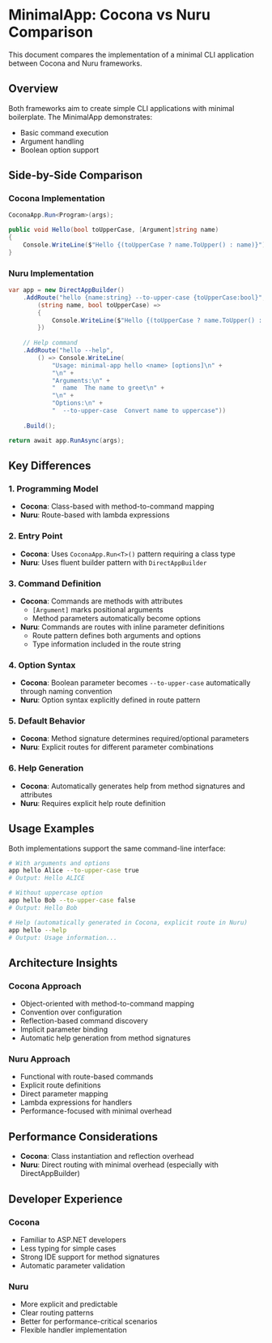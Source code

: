 # MinimalApp: Cocona vs Nuru Comparison

This document compares the implementation of a minimal CLI application between Cocona and Nuru frameworks.

## Overview

Both frameworks aim to create simple CLI applications with minimal boilerplate. The MinimalApp demonstrates:
- Basic command execution
- Argument handling
- Boolean option support

## Side-by-Side Comparison

### Cocona Implementation

```csharp
CoconaApp.Run<Program>(args);

public void Hello(bool toUpperCase, [Argument]string name)
{
    Console.WriteLine($"Hello {(toUpperCase ? name.ToUpper() : name)}");
}
```

### Nuru Implementation

```csharp
var app = new DirectAppBuilder()
    .AddRoute("hello {name:string} --to-upper-case {toUpperCase:bool}", 
        (string name, bool toUpperCase) => 
        {
            Console.WriteLine($"Hello {(toUpperCase ? name.ToUpper() : name)}");
        })
    
    // Help command
    .AddRoute("hello --help", 
        () => Console.WriteLine(
            "Usage: minimal-app hello <name> [options]\n" +
            "\n" +
            "Arguments:\n" +
            "  name  The name to greet\n" +
            "\n" +
            "Options:\n" +
            "  --to-upper-case  Convert name to uppercase"))
    
    .Build();

return await app.RunAsync(args);
```

## Key Differences

### 1. Programming Model
- **Cocona**: Class-based with method-to-command mapping
- **Nuru**: Route-based with lambda expressions

### 2. Entry Point
- **Cocona**: Uses `CoconaApp.Run<T>()` pattern requiring a class type
- **Nuru**: Uses fluent builder pattern with `DirectAppBuilder`

### 3. Command Definition
- **Cocona**: Commands are methods with attributes
  - `[Argument]` marks positional arguments
  - Method parameters automatically become options
- **Nuru**: Commands are routes with inline parameter definitions
  - Route pattern defines both arguments and options
  - Type information included in the route string

### 4. Option Syntax
- **Cocona**: Boolean parameter becomes `--to-upper-case` automatically through naming convention
- **Nuru**: Option syntax explicitly defined in route pattern

### 5. Default Behavior
- **Cocona**: Method signature determines required/optional parameters
- **Nuru**: Explicit routes for different parameter combinations

### 6. Help Generation
- **Cocona**: Automatically generates help from method signatures and attributes
- **Nuru**: Requires explicit help route definition

## Usage Examples

Both implementations support the same command-line interface:

```bash
# With arguments and options
app hello Alice --to-upper-case true
# Output: Hello ALICE

# Without uppercase option
app hello Bob --to-upper-case false
# Output: Hello Bob

# Help (automatically generated in Cocona, explicit route in Nuru)
app hello --help
# Output: Usage information...
```

## Architecture Insights

### Cocona Approach
- Object-oriented with method-to-command mapping
- Convention over configuration
- Reflection-based command discovery
- Implicit parameter binding
- Automatic help generation from method signatures

### Nuru Approach
- Functional with route-based commands
- Explicit route definitions
- Direct parameter mapping
- Lambda expressions for handlers
- Performance-focused with minimal overhead

## Performance Considerations

- **Cocona**: Class instantiation and reflection overhead
- **Nuru**: Direct routing with minimal overhead (especially with DirectAppBuilder)

## Developer Experience

### Cocona
- Familiar to ASP.NET developers
- Less typing for simple cases
- Strong IDE support for method signatures
- Automatic parameter validation

### Nuru
- More explicit and predictable
- Clear routing patterns
- Better for performance-critical scenarios
- Flexible handler implementation